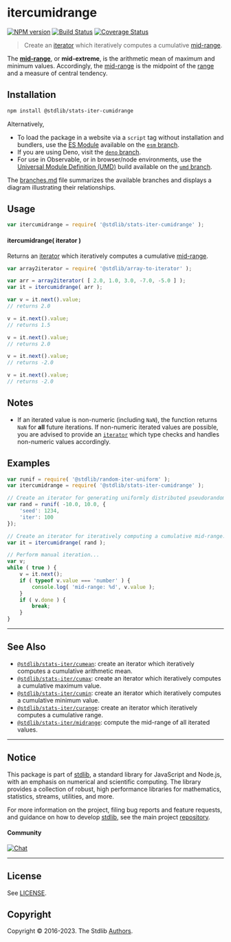<!--

@license Apache-2.0

Copyright (c) 2019 The Stdlib Authors.

Licensed under the Apache License, Version 2.0 (the "License");
you may not use this file except in compliance with the License.
You may obtain a copy of the License at

   http://www.apache.org/licenses/LICENSE-2.0

Unless required by applicable law or agreed to in writing, software
distributed under the License is distributed on an "AS IS" BASIS,
WITHOUT WARRANTIES OR CONDITIONS OF ANY KIND, either express or implied.
See the License for the specific language governing permissions and
limitations under the License.

-->

# itercumidrange

[![NPM version][npm-image]][npm-url] [![Build Status][test-image]][test-url] [![Coverage Status][coverage-image]][coverage-url] <!-- [![dependencies][dependencies-image]][dependencies-url] -->

> Create an [iterator][mdn-iterator-protocol] which iteratively computes a cumulative [mid-range][mid-range].

<section class="intro">

The [**mid-range**][mid-range], or **mid-extreme**, is the arithmetic mean of maximum and minimum values. Accordingly, the [mid-range][mid-range] is the midpoint of the [range][range] and a measure of central tendency.

</section>

<!-- /.intro -->

<!-- Package usage documentation. -->

<section class="installation">

## Installation

```bash
npm install @stdlib/stats-iter-cumidrange
```

Alternatively,

-   To load the package in a website via a `script` tag without installation and bundlers, use the [ES Module][es-module] available on the [`esm` branch][esm-url].
-   If you are using Deno, visit the [`deno` branch][deno-url].
-   For use in Observable, or in browser/node environments, use the [Universal Module Definition (UMD)][umd] build available on the [`umd` branch][umd-url].

The [branches.md][branches-url] file summarizes the available branches and displays a diagram illustrating their relationships.

</section>

<section class="usage">

## Usage

```javascript
var itercumidrange = require( '@stdlib/stats-iter-cumidrange' );
```

#### itercumidrange( iterator )

Returns an [iterator][mdn-iterator-protocol] which iteratively computes a cumulative [mid-range][mid-range].

```javascript
var array2iterator = require( '@stdlib/array-to-iterator' );

var arr = array2iterator( [ 2.0, 1.0, 3.0, -7.0, -5.0 ] );
var it = itercumidrange( arr );

var v = it.next().value;
// returns 2.0

v = it.next().value;
// returns 1.5

v = it.next().value;
// returns 2.0

v = it.next().value;
// returns -2.0

v = it.next().value;
// returns -2.0
```

</section>

<!-- /.usage -->

<!-- Package usage notes. Make sure to keep an empty line after the `section` element and another before the `/section` close. -->

<section class="notes">

## Notes

-   If an iterated value is non-numeric (including `NaN`), the function returns `NaN` for **all** future iterations. If non-numeric iterated values are possible, you are advised to provide an [`iterator`][mdn-iterator-protocol] which type checks and handles non-numeric values accordingly.

</section>

<!-- /.notes -->

<!-- Package usage examples. -->

<section class="examples">

## Examples

<!-- eslint no-undef: "error" -->

```javascript
var runif = require( '@stdlib/random-iter-uniform' );
var itercumidrange = require( '@stdlib/stats-iter-cumidrange' );

// Create an iterator for generating uniformly distributed pseudorandom numbers:
var rand = runif( -10.0, 10.0, {
    'seed': 1234,
    'iter': 100
});

// Create an iterator for iteratively computing a cumulative mid-range:
var it = itercumidrange( rand );

// Perform manual iteration...
var v;
while ( true ) {
    v = it.next();
    if ( typeof v.value === 'number' ) {
        console.log( 'mid-range: %d', v.value );
    }
    if ( v.done ) {
        break;
    }
}
```

</section>

<!-- /.examples -->

<!-- Section to include cited references. If references are included, add a horizontal rule *before* the section. Make sure to keep an empty line after the `section` element and another before the `/section` close. -->

<section class="references">

</section>

<!-- /.references -->

<!-- Section for related `stdlib` packages. Do not manually edit this section, as it is automatically populated. -->

<section class="related">

* * *

## See Also

-   <span class="package-name">[`@stdlib/stats-iter/cumean`][@stdlib/stats/iter/cumean]</span><span class="delimiter">: </span><span class="description">create an iterator which iteratively computes a cumulative arithmetic mean.</span>
-   <span class="package-name">[`@stdlib/stats-iter/cumax`][@stdlib/stats/iter/cumax]</span><span class="delimiter">: </span><span class="description">create an iterator which iteratively computes a cumulative maximum value.</span>
-   <span class="package-name">[`@stdlib/stats-iter/cumin`][@stdlib/stats/iter/cumin]</span><span class="delimiter">: </span><span class="description">create an iterator which iteratively computes a cumulative minimum value.</span>
-   <span class="package-name">[`@stdlib/stats-iter/curange`][@stdlib/stats/iter/curange]</span><span class="delimiter">: </span><span class="description">create an iterator which iteratively computes a cumulative range.</span>
-   <span class="package-name">[`@stdlib/stats-iter/midrange`][@stdlib/stats/iter/midrange]</span><span class="delimiter">: </span><span class="description">compute the mid-range of all iterated values.</span>

</section>

<!-- /.related -->

<!-- Section for all links. Make sure to keep an empty line after the `section` element and another before the `/section` close. -->


<section class="main-repo" >

* * *

## Notice

This package is part of [stdlib][stdlib], a standard library for JavaScript and Node.js, with an emphasis on numerical and scientific computing. The library provides a collection of robust, high performance libraries for mathematics, statistics, streams, utilities, and more.

For more information on the project, filing bug reports and feature requests, and guidance on how to develop [stdlib][stdlib], see the main project [repository][stdlib].

#### Community

[![Chat][chat-image]][chat-url]

---

## License

See [LICENSE][stdlib-license].


## Copyright

Copyright &copy; 2016-2023. The Stdlib [Authors][stdlib-authors].

</section>

<!-- /.stdlib -->

<!-- Section for all links. Make sure to keep an empty line after the `section` element and another before the `/section` close. -->

<section class="links">

[npm-image]: http://img.shields.io/npm/v/@stdlib/stats-iter-cumidrange.svg
[npm-url]: https://npmjs.org/package/@stdlib/stats-iter-cumidrange

[test-image]: https://github.com/stdlib-js/stats-iter-cumidrange/actions/workflows/test.yml/badge.svg?branch=main
[test-url]: https://github.com/stdlib-js/stats-iter-cumidrange/actions/workflows/test.yml?query=branch:main

[coverage-image]: https://img.shields.io/codecov/c/github/stdlib-js/stats-iter-cumidrange/main.svg
[coverage-url]: https://codecov.io/github/stdlib-js/stats-iter-cumidrange?branch=main

<!--

[dependencies-image]: https://img.shields.io/david/stdlib-js/stats-iter-cumidrange.svg
[dependencies-url]: https://david-dm.org/stdlib-js/stats-iter-cumidrange/main

-->

[chat-image]: https://img.shields.io/gitter/room/stdlib-js/stdlib.svg
[chat-url]: https://app.gitter.im/#/room/#stdlib-js_stdlib:gitter.im

[stdlib]: https://github.com/stdlib-js/stdlib

[stdlib-authors]: https://github.com/stdlib-js/stdlib/graphs/contributors

[umd]: https://github.com/umdjs/umd
[es-module]: https://developer.mozilla.org/en-US/docs/Web/JavaScript/Guide/Modules

[deno-url]: https://github.com/stdlib-js/stats-iter-cumidrange/tree/deno
[umd-url]: https://github.com/stdlib-js/stats-iter-cumidrange/tree/umd
[esm-url]: https://github.com/stdlib-js/stats-iter-cumidrange/tree/esm
[branches-url]: https://github.com/stdlib-js/stats-iter-cumidrange/blob/main/branches.md

[stdlib-license]: https://raw.githubusercontent.com/stdlib-js/stats-iter-cumidrange/main/LICENSE

[range]: https://en.wikipedia.org/wiki/Range_%28statistics%29

[mid-range]: https://en.wikipedia.org/wiki/Mid-range

[mdn-iterator-protocol]: https://developer.mozilla.org/en-US/docs/Web/JavaScript/Reference/Iteration_protocols#The_iterator_protocol

<!-- <related-links> -->

[@stdlib/stats/iter/cumean]: https://github.com/stdlib-js/stats-iter-cumean

[@stdlib/stats/iter/cumax]: https://github.com/stdlib-js/stats-iter-cumax

[@stdlib/stats/iter/cumin]: https://github.com/stdlib-js/stats-iter-cumin

[@stdlib/stats/iter/curange]: https://github.com/stdlib-js/stats-iter-curange

[@stdlib/stats/iter/midrange]: https://github.com/stdlib-js/stats-iter-midrange

<!-- </related-links> -->

</section>

<!-- /.links -->
